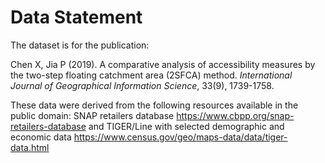 # Data Statement #

The dataset is for the publication: 

Chen X, Jia P (2019). A comparative analysis of accessibility measures by the two-step floating catchment area (2SFCA) method. *International Journal of Geographical Information Science*, 33(9), 1739-1758.

These data were derived from the following resources available in the public domain: SNAP retailers database https://www.cbpp.org/snap-retailers-database and TIGER/Line with selected demographic and economic data https://www.census.gov/geo/maps-data/data/tiger-data.html

